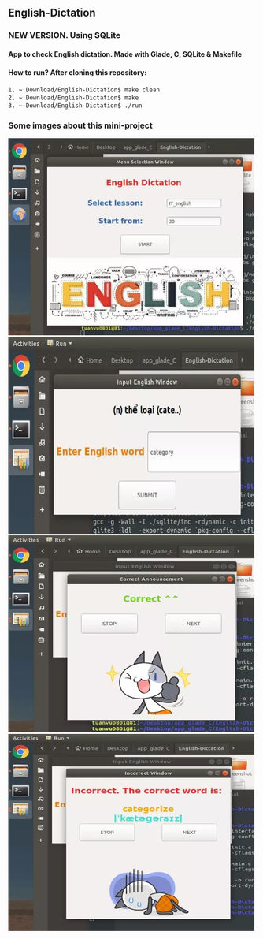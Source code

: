 ## English-Dictation
### NEW VERSION. Using SQLite

#### App to check English dictation. Made with Glade, C, SQLite &amp; Makefile 

#### How to run? After cloning this repository: 
```
1. ~ Download/English-Dictation$ make clean
2. ~ Download/English-Dictation$ make 
3. ~ Download/English-Dictation$ ./run
```
### Some images about this mini-project

<p float="center">
  <img src="https://github.com/tuanvu0801junda/English-Dictation/blob/master/screenshot/main.jpg" width="500" height="400"/>

  <img src="https://github.com/tuanvu0801junda/English-Dictation/blob/master/screenshot/input.jpg" width="500" height="400"/>

  <img src="https://github.com/tuanvu0801junda/English-Dictation/blob/master/screenshot/correct.jpg" width="500" height="400"/>

  <img src="https://github.com/tuanvu0801junda/English-Dictation/blob/master/screenshot/wrong.jpg" width="500" height="400"/>
</p>
